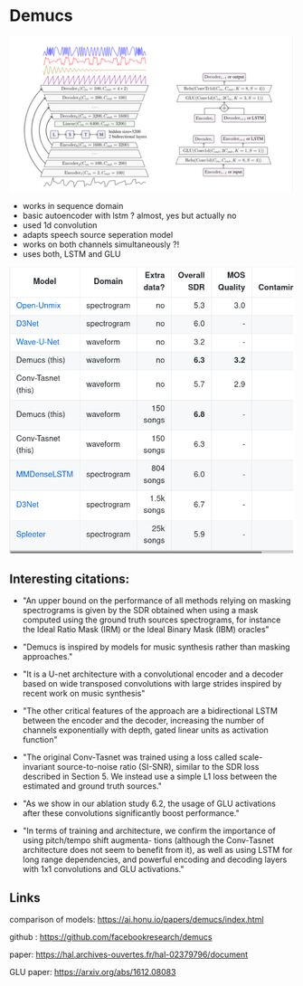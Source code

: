 # Demucs 


![](architecture.png "Architecture")

* works in sequence domain
* basic autoencoder with lstm ? almost, yes but actually no
* used 1d convolution  
* adapts speech source seperation model
* works on both channels simultaneously ?!
* uses both, LSTM and GLU

![](comparison_metrics.png "Comparison")


## Interesting citations:

* "An upper bound on the performance of all methods relying on
masking spectrograms is given by the SDR obtained when using a mask computed using the ground
truth sources spectrograms, for instance the Ideal Ratio Mask (IRM) or the Ideal Binary Mask (IBM)
oracles"

* "Demucs is inspired by models for
music synthesis rather than masking approaches."

* "It is a U-net architecture with a convolutional encoder
and a decoder based on wide transposed convolutions with large strides inspired by recent work on
music synthesis"

* "The other critical features of the approach are a bidirectional
LSTM between the encoder and the decoder, increasing the number of channels exponentially with
depth, gated linear units as activation function"


* "The original Conv-Tasnet was trained using a loss
called scale-invariant source-to-noise ratio (SI-SNR), similar to the SDR loss described in Section 5.
We instead use a simple L1 loss between the estimated and ground truth sources."

* "As we show in our ablation study 6.2, the usage of GLU activations
after these convolutions significantly boost performance."

* "In terms of training and architecture, we confirm the importance of using pitch/tempo shift augmenta-
tions (although the Conv-Tasnet architecture does not seem to benefit from it), as well as using LSTM
for long range dependencies, and powerful encoding and decoding layers with 1x1 convolutions and
GLU activations."


## Links

comparison of models: https://ai.honu.io/papers/demucs/index.html


github              : https://github.com/facebookresearch/demucs


paper: https://hal.archives-ouvertes.fr/hal-02379796/document

GLU paper: https://arxiv.org/abs/1612.08083
